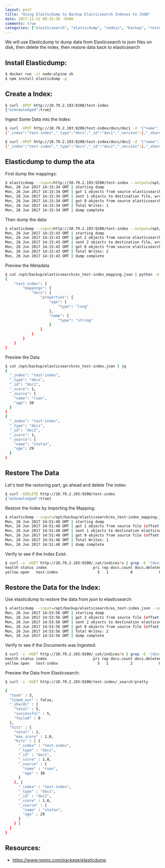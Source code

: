 ```yaml
---
layout: post
title: "Using Elasticdump to Backup Elasticsearch Indexes to JSON"
date: 2017-11-22 08:35:28 -0500
comments: true
categories: ["elasticsearch", "elasticdump", "nodejs", "backup", "restore", "json"] 
---
```


We will use Elasticdump to dump data from Elasticsearch to json files on disk, then delete the index, then restore data back to elasticsearch

## Install Elasticdump:

```bash
$ docker run -it node:alpine sh
$ npm install elasticdump -g
```

## Create a Index:

```bash
$ curl -XPUT http://10.79.2.193:9200/test-index
{"acknowledged":true}
```

Ingest Some Data into the Index:

```bash
$ curl -XPUT http://10.79.2.193:9200/test-index/docs/doc1 -d '{"name": "ruan", "age": 30}'
{"_index":"test-index","_type":"docs","_id":"doc1","_version":1,"_shards":{"total":2,"successful":1,"failed":0},"created":true}

$ curl -XPUT http://10.79.2.193:9200/test-index/docs/doc2 -d '{"name": "stefan", "age": 29}'
{"_index":"test-index","_type":"docs","_id":"doc2","_version":1,"_shards":{"total":2,"successful":1,"failed":0},"created":true}
```

## Elasticdump to dump the ata

First dump the mappings:

```bash
$ elasticdump --input=http://10.79.2.193:9200/test-index --output=/opt/backup/elasticsearch/es_test-index_mapping.json --type=mapping
Mon, 26 Jun 2017 14:15:34 GMT | starting dump
Mon, 26 Jun 2017 14:15:34 GMT | got 1 objects from source elasticsearch (offset: 0)
Mon, 26 Jun 2017 14:15:34 GMT | sent 1 objects to destination file, wrote 1
Mon, 26 Jun 2017 14:15:34 GMT | got 0 objects from source elasticsearch (offset: 1)
Mon, 26 Jun 2017 14:15:34 GMT | Total Writes: 1
Mon, 26 Jun 2017 14:15:34 GMT | dump complete
```

Then dump the data:

```bash
$ elasticdump --input=http://10.79.2.193:9200/test-index --output=/opt/backup/elasticsearch/es_test-index.json --type=data
Mon, 26 Jun 2017 14:15:43 GMT | starting dump
Mon, 26 Jun 2017 14:15:43 GMT | got 2 objects from source elasticsearch (offset: 0)
Mon, 26 Jun 2017 14:15:43 GMT | sent 2 objects to destination file, wrote 2
Mon, 26 Jun 2017 14:15:43 GMT | got 0 objects from source elasticsearch (offset: 2)
Mon, 26 Jun 2017 14:15:43 GMT | Total Writes: 2
Mon, 26 Jun 2017 14:15:43 GMT | dump complete
```

Preview the Metadata

```bash
$ cat /opt/backup/elasticsearch/es_test-index_mapping.json | python -m json.tool
{
    "test-index": {
        "mappings": {
            "docs": {
                "properties": {
                    "age": {
                        "type": "long"
                    },
                    "name": {
                        "type": "string"
                    }
                }
            }
        }
    }
}
```

Preview the Data

```bash
$ cat /opt/backup/elasticsearch/es_test-index.json | jq
{
  "_index": "test-index",
  "_type": "docs",
  "_id": "doc1",
  "_score": 1,
  "_source": {
    "name": "ruan",
    "age": 30
  }
}
{
  "_index": "test-index",
  "_type": "docs",
  "_id": "doc2",
  "_score": 1,
  "_source": {
    "name": "stefan",
    "age": 29
  }
}
```

## Restore The Data

Let's test the restoring part, go ahead and delete The index:

```bash
$ curl -XDELETE http://10.79.2.193:9200/test-index
{"acknowledged":true}
```

Restore the Index by Importing the Mapping:

```bash
$ elasticdump --input=/opt/backup/elasticsearch/es_test-index_mapping.json --output=http://10.79.2.193:9200/test-index --type=mapping
Mon, 26 Jun 2017 14:51:48 GMT | starting dump
Mon, 26 Jun 2017 14:51:48 GMT | got 1 objects from source file (offset: 0)
Mon, 26 Jun 2017 14:51:48 GMT | sent 1 objects to destination elasticsearch, wrote 1
Mon, 26 Jun 2017 14:51:48 GMT | got 0 objects from source file (offset: 1)
Mon, 26 Jun 2017 14:51:48 GMT | Total Writes: 1
Mon, 26 Jun 2017 14:51:48 GMT | dump complete
```

Verify to see if the Index Exist:

```bash
$ curl -s -XGET http://10.79.2.193:9200/_cat/indices?v | grep -E '(docs.count|test)'
health status index                     pri rep docs.count docs.deleted store.size pri.store.size
yellow open   test-index                  5   1          0            0       650b           650b
```

## Restore the Data for the Index:

Use elasticdump to restore the data from json to elasticsearch:

```bash
$ elasticdump --input=/opt/backup/elasticsearch/es_test-index.json --output=http://10.79.2.193:9200/test-index --type=data
Mon, 26 Jun 2017 14:53:56 GMT | starting dump
Mon, 26 Jun 2017 14:53:56 GMT | got 2 objects from source file (offset: 0)
Mon, 26 Jun 2017 14:53:56 GMT | sent 2 objects to destination elasticsearch, wrote 2
Mon, 26 Jun 2017 14:53:56 GMT | got 0 objects from source file (offset: 2)
Mon, 26 Jun 2017 14:53:56 GMT | Total Writes: 2
Mon, 26 Jun 2017 14:53:56 GMT | dump complete
```

Verify to see if the Documents was Ingested:

```bash
$ curl -s -XGET http://10.79.2.193:9200/_cat/indices?v | grep -E '(docs.count|test)'
health status index                     pri rep docs.count docs.deleted store.size pri.store.size
yellow open   test-index                  5   1          2            0       650b           650b
```

Preview the Data from Elasticsearch:

```bash
$ curl -s -XGET http://10.79.2.193:9200/test-index/_search?pretty

{
  "took" : 3,
  "timed_out" : false,
  "_shards" : {
    "total" : 5,
    "successful" : 5,
    "failed" : 0
  },
  "hits" : {
    "total" : 2,
    "max_score" : 1.0,
    "hits" : [ {
      "_index" : "test-index",
      "_type" : "docs",
      "_id" : "doc1",
      "_score" : 1.0,
      "_source" : {
        "name" : "ruan",
        "age" : 30
      }
    }, {
      "_index" : "test-index",
      "_type" : "docs",
      "_id" : "doc2",
      "_score" : 1.0,
      "_source" : {
        "name" : "stefan",
        "age" : 29
      }
    } ]
  }
}
```

## Resources:

- https://www.npmjs.com/package/elasticdump

<script type="text/javascript">
  ( function() {
    if (window.CHITIKA === undefined) { window.CHITIKA = { 'units' : [] }; };
    var unit = {"calltype":"async[2]","publisher":"rbekker87","width":728,"height":90,"sid":"Chitika Default"};
    var placement_id = window.CHITIKA.units.length;
    window.CHITIKA.units.push(unit);
    document.write('<div id="chitikaAdBlock-' + placement_id + '"></div>');
}());
</script>
<script type="text/javascript" src="//cdn.chitika.net/getads.js" async></script>
